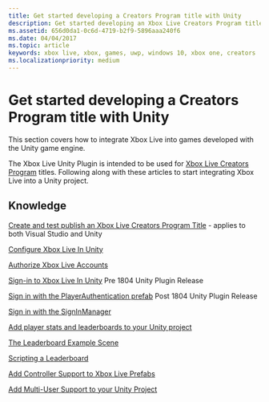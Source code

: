 ```yaml
---
title: Get started developing a Creators Program title with Unity
description: Get started developing an Xbox Live Creators Program title with the Unity game engine.
ms.assetid: 656d0da1-0c6d-4719-b2f9-5896aaa240f6
ms.date: 04/04/2017
ms.topic: article
keywords: xbox live, xbox, games, uwp, windows 10, xbox one, creators
ms.localizationpriority: medium
---
```


# Get started developing a Creators Program title with Unity

This section covers how to integrate Xbox Live into games developed with the Unity game engine.

The Xbox Live Unity Plugin is intended to be used for [Xbox Live Creators Program](../developer-program-overview.md#xbox-live-creators-program) titles.
Following along with these articles to start integrating Xbox Live into a Unity project.


## Knowledge

<!-- tbd: reconcile with parent's list: -->

[Create and test publish an Xbox Live Creators Program Title](create-and-test-a-new-creators-title.md) - applies to both Visual Studio and Unity

[Configure Xbox Live In Unity](configure-xbox-live-in-unity.md)

[Authorize Xbox Live Accounts](authorize-xbox-live-accounts.md)

[Sign-in to Xbox Live In Unity](unity-prefabs-and-sign-in.md) Pre 1804 Unity Plugin Release

[Sign in with the PlayerAuthentication prefab](playerauthentication-prefab-sign-in.md)  Post 1804 Unity Plugin Release

[Sign in with the SignInManager](sign-in-manager.md)

[Add player stats and leaderboards to your Unity project](add-stats-and-leaderboards-in-unity.md)

[The Leaderboard Example Scene](setup-leaderboard-example-scene.md)

[Scripting a Leaderboard](unity-leaderboard-from-scratch.md)

[Add Controller Support to Xbox Live Prefabs](add-controller-support-to-xbox-live-prefabs.md)

[Add Multi-User Support to your Unity Project](add-multi-user-support.md)
